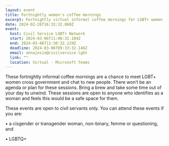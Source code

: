 ```yaml
---
layout: event
title: Fortnightly women's coffee mornings
excerpt: Fortnightly virtual informal coffee mornings for LGBT+ women
date: 2024-02-26T16:33:32.068Z
event:
  host: Civil Service LGBT+ Network
  start: 2024-03-06T11:00:32.104Z
  end: 2024-03-06T11:30:32.129Z
  deadline: 2024-03-06T09:33:32.146Z
  email: annajosie@civilservice.lgbt
  link: ""
  location: Virtual - Microsoft Teams
---
```

These fortnightly informal coffee mornings are a chance to meet LGBT+ women cross government and chat to new people. There won’t be an agenda or plan for these sessions. Bring a brew and take some time out of your day to unwind. These sessions are open to anyone who identifies as a woman and feels this would be a safe space for them.

These events are open to civil servants only. You can attend these events if you are:

• a cisgender or transgender woman, non-binary, femme or questioning, and

• LGBTQ+